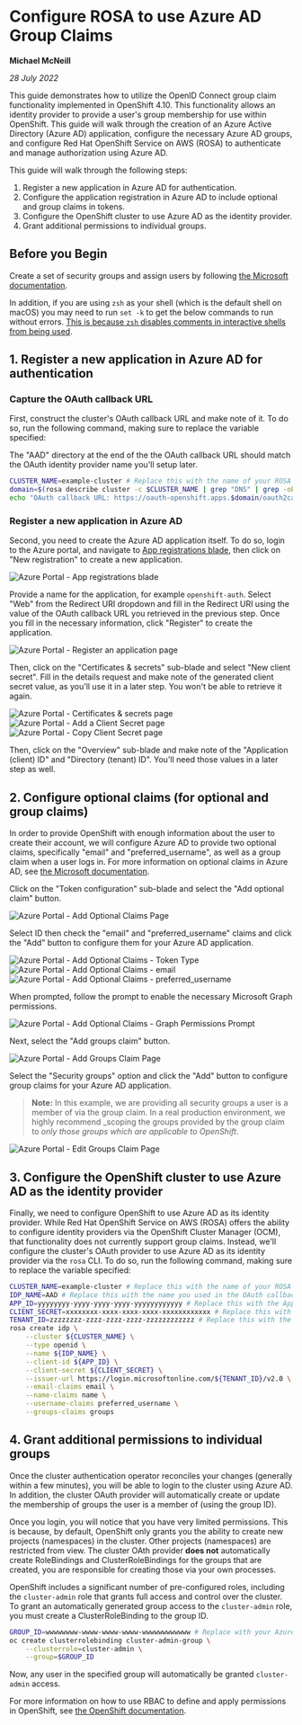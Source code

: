 # Configure ROSA to use Azure AD Group Claims #

**Michael McNeill**

*28 July 2022*

This guide demonstrates how to utilize the OpenID Connect group claim functionality implemented in OpenShift 4.10. This functionality allows an identity provider to provide a user's group membership for use within OpenShift. This guide will walk through the creation of an Azure Active Directory (Azure AD) application, configure the necessary Azure AD groups, and configure Red Hat OpenShift Service on AWS (ROSA) to authenticate and manage authorization using Azure AD. 

This guide will walk through the following steps:

1. Register a new application in Azure AD for authentication. 
2. Configure the application registration in Azure AD to include optional and group claims in tokens.
3. Configure the OpenShift cluster to use Azure AD as the identity provider.
4. Grant additional permissions to individual groups.

## Before you Begin

Create a set of security groups and assign users by following [the Microsoft documentation](https://docs.microsoft.com/en-us/azure/active-directory/fundamentals/active-directory-groups-create-azure-portal).

In addition, if you are using `zsh` as your shell (which is the default shell on macOS) you may need to run `set -k` to get the below commands to run without errors. [This is because `zsh` disables comments in interactive shells from being used](https://zsh.sourceforge.io/Doc/Release/Options.html). 

## 1. Register a new application in Azure AD for authentication

### Capture the OAuth callback URL
First, construct the cluster's OAuth callback URL and make note of it. To do so, run the following command, making sure to replace the variable specified:

The "AAD" directory at the end of the the OAuth callback URL should match the OAuth identity provider name you'll setup later.

```bash
CLUSTER_NAME=example-cluster # Replace this with the name of your ROSA cluster
domain=$(rosa describe cluster -c $CLUSTER_NAME | grep "DNS" | grep -oE '\S+.openshiftapps.com')
echo "OAuth callback URL: https://oauth-openshift.apps.$domain/oauth2callback/AAD"
```

### Register a new application in Azure AD

Second, you need to create the Azure AD application itself. To do so, login to the Azure portal, and navigate to [App registrations blade](https://portal.azure.com/#blade/Microsoft_AAD_RegisteredApps/ApplicationsListBlade), then click on "New registration" to create a new application.

![Azure Portal - App registrations blade](../images/azure-portal_app-registrations-blade.png)

Provide a name for the application, for example `openshift-auth`. Select "Web" from the Redirect URI dropdown and fill in the Redirect URI using the value of the OAuth callback URL you retrieved in the previous step. Once you fill in the necessary information, click "Register" to create the application.

![Azure Portal - Register an application page](../images/azure-portal_register-an-application-page.png)

Then, click on the "Certificates & secrets" sub-blade and select "New client secret". Fill in the details request and make note of the generated client secret value, as you'll use it in a later step. You won't be able to retrieve it again.

![Azure Portal - Certificates & secrets page](../images/azure-portal_certificates-secrets-page.png)
![Azure Portal - Add a Client Secret page](../images/azure-portal_add-a-client-secret-page.png)
![Azure Portal - Copy Client Secret page](../images/azure-portal_copy-client-secret-page.png)

Then, click on the "Overview" sub-blade and make note of the "Application (client) ID" and "Directory (tenant) ID". You'll need those values in a later step as well.

## 2. Configure optional claims (for optional and group claims)

In order to provide OpenShift with enough information about the user to create their account, we will configure Azure AD to provide two optional claims, specifically "email" and "preferred_username", as well as a group claim when a user logs in. For more information on optional claims in Azure AD, see [the Microsoft documentation](https://docs.microsoft.com/en-us/azure/active-directory/develop/active-directory-optional-claims).

Click on the "Token configuration" sub-blade and select the "Add optional claim" button. 

![Azure Portal - Add Optional Claims Page](../images/azure-portal_optional-claims-page.png)

Select ID then check the "email" and "preferred_username" claims and click the "Add" button to configure them for your Azure AD application. 

![Azure Portal - Add Optional Claims - Token Type](../images/azure-portal_add-optional-claims-page.png)
![Azure Portal - Add Optional Claims - email](../images/azure-portal_add-optional-email-claims-page.png)
![Azure Portal - Add Optional Claims - preferred_username](../images/azure-portal_add-optional-preferred_username-claims-page.png)

When prompted, follow the prompt to enable the necessary Microsoft Graph permissions.

![Azure Portal - Add Optional Claims - Graph Permissions Prompt](../images/azure-portal_add-optional-claims-graph-permissions-prompt.png)

Next, select the "Add groups claim" button. 

![Azure Portal - Add Groups Claim Page](../images/azure-portal_optional-group-claims-page.png)

Select the "Security groups" option and click the "Add" button to configure group claims for your Azure AD application. 

> **Note:** In this example, we are providing all security groups a user is a member of via the group claim. In a real production environment, we highly recommend _scoping the groups provided by the group claim to _only those groups which are applicable to OpenShift_.

![Azure Portal - Edit Groups Claim Page](../images/azure-portal_edit-group-claims-page.png)

## 3. Configure the OpenShift cluster to use Azure AD as the identity provider

Finally, we need to configure OpenShift to use Azure AD as its identity provider. While Red Hat OpenShift Service on AWS (ROSA) offers the ability to configure identity providers via the OpenShift Cluster Manager (OCM), that functionality does not currently support group claims. Instead, we'll configure the cluster's OAuth provider to use Azure AD as its identity provider via the `rosa` CLI. To do so, run the following command, making sure to replace the variable specified:

```bash
CLUSTER_NAME=example-cluster # Replace this with the name of your ROSA cluster
IDP_NAME=AAD # Replace this with the name you used in the OAuth callback URL
APP_ID=yyyyyyyy-yyyy-yyyy-yyyy-yyyyyyyyyyyy # Replace this with the Application (client) ID
CLIENT_SECRET=xxxxxxxx-xxxx-xxxx-xxxx-xxxxxxxxxxxx # Replace this with the Client Secret
TENANT_ID=zzzzzzzz-zzzz-zzzz-zzzz-zzzzzzzzzzzz # Replace this with the Directory (tenant) ID
rosa create idp \
    --cluster ${CLUSTER_NAME} \
    --type openid \
    --name ${IDP_NAME} \
    --client-id ${APP_ID} \
    --client-secret ${CLIENT_SECRET} \
    --issuer-url https://login.microsoftonline.com/${TENANT_ID}/v2.0 \
    --email-claims email \
    --name-claims name \
    --username-claims preferred_username \
    --groups-claims groups
```

## 4. Grant additional permissions to individual groups

Once the cluster authentication operator reconciles your changes (generally within a few minutes), you will be able to login to the cluster using Azure AD. In addition, the cluster OAuth provider will automatically create or update the membership of groups the user is a member of (using the group ID). 

Once you login, you will notice that you have very limited permissions. This is because, by default, OpenShift only grants you the ability to create new projects (namespaces) in the cluster. Other projects (namespaces) are restricted from view. The cluster OAth provider **does not** automatically create RoleBindings and ClusterRoleBindings for the groups that are created, you are responsible for creating those via your own processes. 

OpenShift includes a significant number of pre-configured roles, including the `cluster-admin` role that grants full access and control over the cluster. To grant an automatically generated group access to the `cluster-admin` role, you must create a ClusterRoleBinding to the group ID.

```bash
GROUP_ID=wwwwwwww-wwww-wwww-wwww-wwwwwwwwwwww # Replace with your Azure AD Group ID that you would like to have cluster admin permissions
oc create clusterrolebinding cluster-admin-group \
    --clusterrole=cluster-admin \
    --group=$GROUP_ID
```

Now, any user in the specified group will automatically be granted `cluster-admin` access.

For more information on how to use RBAC to define and apply permissions in OpenShift, see [the OpenShift documentation](https://docs.openshift.com/container-platform/latest/authentication/using-rbac.html).